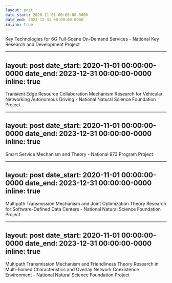 ```yaml
---
layout: post
date_start: 2020-11-01 00:00:00-0000
date_end: 2023-12-31 00:00:00-0000
inline: true
---
```

Key Technologies for 6G Full-Scene On-Demand Services - National Key Research and Development Project

---
layout: post
date_start: 2020-11-01 00:00:00-0000
date_end: 2023-12-31 00:00:00-0000
inline: true
---
Transient Edge Resource Collaboration Mechanism Research for Vehicular Networking Autonomous Driving - National Natural Science Foundation Project

---
layout: post
date_start: 2020-11-01 00:00:00-0000
date_end: 2023-12-31 00:00:00-0000
inline: true
---
Smart Service Mechanism and Theory - National 973 Program Project

---
layout: post
date_start: 2020-11-01 00:00:00-0000
date_end: 2023-12-31 00:00:00-0000
inline: true
---
Multipath Transmission Mechanism and Joint Optimization Theory Research for Software-Defined Data Centers - National Natural Science Foundation Project

---
layout: post
date_start: 2020-11-01 00:00:00-0000
date_end: 2023-12-31 00:00:00-0000
inline: true
---
Multipath Transmission Mechanism and Friendliness Theory Research in Multi-homed Characteristics and Overlay Network Coexistence Environment - National Natural Science Foundation Project
